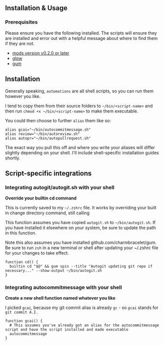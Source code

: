 
## Installation & Usage

### Prerequisites

Please ensure you have the following installed. The scripts will ensure they are installed and error out with a helpful message about where to find them if they are not.

* [mods version v0.2.0 or later](https://github.com/charmbracelet/mods)
* [glow](https://github.com/charmbracelet/glow) 
* [gum](https://github.com/charmbracelet/gum) 

## Installation 

Generally speaking, `automations` are all shell scripts, so you can run them however you like. 

I tend to copy them from their source folders to `~/bin/<script-name>` and then run `chmod +x ~/bin/<script-name>` to make them executable.

You could then choose to further `alias` them like so:

```
alias gcai="~/bin/autocommitmessage.sh"
alias review="~/bin/autoreview.sh"
alias autopr="~/bin/autopullrequest.sh"
```
The exact way you pull this off and where you write your aliases will differ slightly depending on your shell. I'll include shell-specific installation guides shortly.

## Script-specific integrations

### Integrating autogit/autogit.sh with your shell 

**Override your builtin cd command**

This is currently saved to my `~/.zshrc` file. It works by overriding your built in change directory command, still calling 

This function assumes you have copied `autogit.sh` to `~/bin/autogit.sh`. If you have installed it elsewhere on your system, be sure to update the path in this function.

Note this also assumes you have installed github.com/charmbracelet/gum. Be sure to run `zsh` in a new terminal or shell after updating your ~/.zshrc file for your changes to take effect.

```
function cd() {
  builtin cd "$@" && gum spin --title "Autogit updating git repo if necessary..." --show-output ~/bin/autogit.sh
}
```
### Integrating autocommitmessage with your shell

**Create a new shell function named whatever you like**

I picked `gcai`, because my git commit alias is already `gc` - so `gcai` stands for `git commit A.I.`

```
function gcai() {
  # This assumes you've already got an alias for the autocommitmessage script and have the script installed and made executable
  autocommitmessage 
}
```

